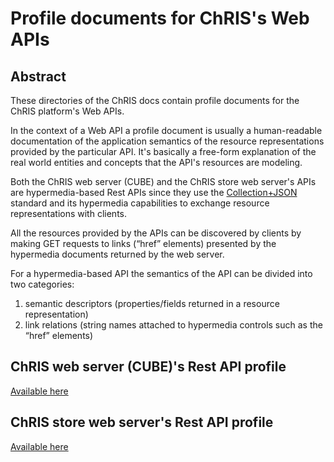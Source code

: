 # Profile documents for ChRIS's Web APIs 


## Abstract

These directories of the ChRIS docs contain profile documents for the ChRIS platform's 
Web APIs.

In the context of a Web API a profile document is usually a human-readable documentation 
of the application semantics of the resource representations provided by the particular 
API. It's basically a free-form explanation of the real world entities and concepts that 
the API's resources are modeling.

Both the ChRIS web server (CUBE) and the ChRIS store web server's APIs are 
hypermedia-based Rest APIs since they use the 
[Collection+JSON](http://amundsen.com/media-types/collection/) standard and its 
hypermedia capabilities to exchange resource representations with clients.

All the resources provided by the APIs can be discovered by clients by making GET 
requests to links (“href” elements) presented by the hypermedia documents returned 
by the web server.

For a hypermedia-based API the semantics of the API can be divided into two categories:

1. semantic descriptors (properties/fields returned in a resource representation)
2. link relations (string names attached to hypermedia controls such as the “href” 
   elements)


## ChRIS web server (CUBE)'s Rest API profile

[Available here](cube/README.md)
 

## ChRIS store web server's Rest API profile

[Available here](store/README.md)